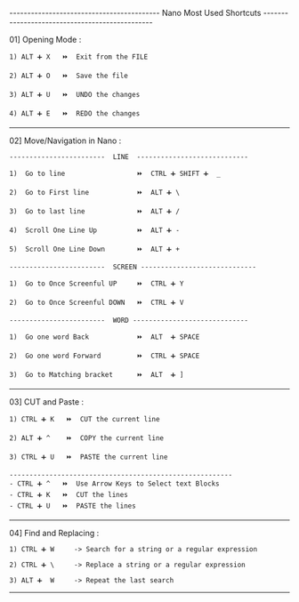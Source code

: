 ------------------------------------------ Nano Most Used Shortcuts  -----------------------------------------------

01] Opening Mode  :

	1) ALT ➕ X   ⏩  Exit from the FILE 

	2) ALT ➕ O   ⏩  Save the file 
	
	3) ALT ➕ U   ⏩  UNDO the changes 
	
	4) ALT ➕ E   ⏩  REDO the changes 
___________________________________________________________________________________________________________________

02] Move/Navigation in Nano  : 
	
	------------------------  LINE  ----------------------------

	1)	Go to line 					⏩  CTRL ➕ SHIFT ➕  _ 
	
	2)	Go to First line 			⏩  ALT ➕ \
	
	3)	Go to last line 			⏩  ALT ➕ /  
	
	4)	Scroll One Line Up 			⏩  ALT ➕ -
	
	5)	Scroll One Line Down 		⏩  ALT ➕ +  

	------------------------  SCREEN -----------------------------

	1)	Go to Once Screenful UP 	⏩  CTRL ➕ Y

	2)	Go to Once Screenful DOWN 	⏩  CTRL ➕ V
	
	------------------------  WORD -----------------------------

	1)	Go one word Back  			⏩  ALT  ➕ SPACE
	
	2)	Go one word Forward			⏩  CTRL ➕ SPACE
	
	3)	Go to Matching bracket 		⏩  ALT  ➕ ]
___________________________________________________________________________________________________________________

03] CUT and Paste : 
	
	1) CTRL ➕ K   ⏩  CUT the current line 

	2) ALT ➕ ^    ⏩  COPY the current line 
	
	3) CTRL ➕ U   ⏩  PASTE the current line 
	
	--------------------------------------------------------	
	- CTRL ➕ ^   ⏩  Use Arrow Keys to Select text Blocks 
	- CTRL ➕ K   ⏩  CUT the lines
	- CTRL ➕ U   ⏩  PASTE the lines
___________________________________________________________________________________________________________________

04] Find and Replacing :
	
	1) CTRL ➕ W 	-> Search for a string or a regular expression

	2) CTRL ➕ \ 	-> Replace a string or a regular expression

	3) ALT ➕  W 	-> Repeat the last search

___________________________________________________________________________________________________________________

